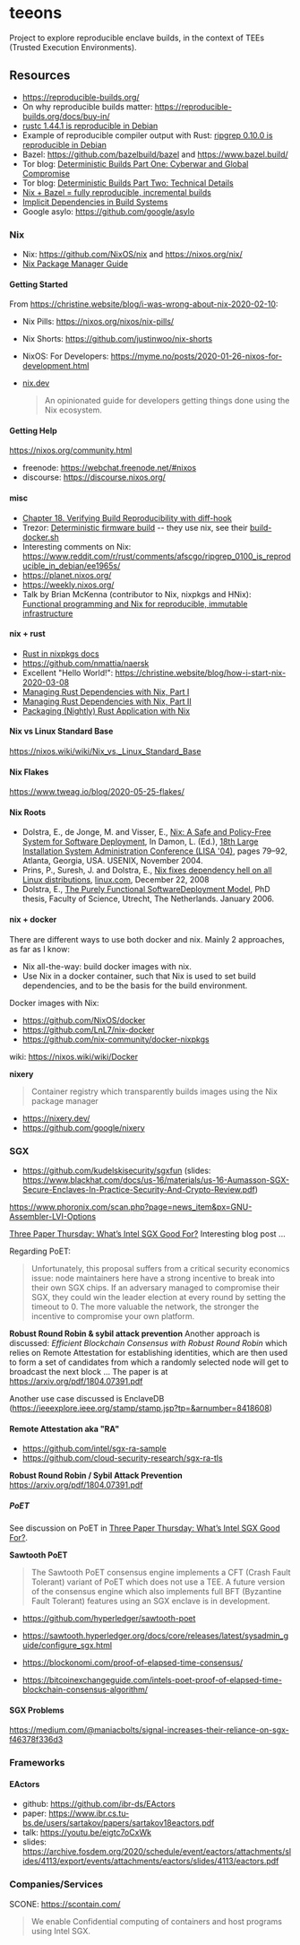 # teeons
Project to explore reproducible enclave builds, in the context of TEEs (Trusted Execution Environments).

## Resources
* https://reproducible-builds.org/
* On why reproducible builds matter: https://reproducible-builds.org/docs/buy-in/
* [rustc 1.44.1 is reproducible in Debian](https://www.reddit.com/r/rust/comments/i4ij47/rustc_1441_is_reproducible_in_debian/)
* Example of reproducible compiler output with Rust: [ripgrep 0.10.0 is reproducible in Debian](https://www.reddit.com/r/rust/comments/afscgo/ripgrep_0100_is_reproducible_in_debian/)
* Bazel: https://github.com/bazelbuild/bazel and https://www.bazel.build/
* Tor blog: [Deterministic Builds Part One: Cyberwar and Global Compromise](https://blog.torproject.org/deterministic-builds-part-one-cyberwar-and-global-compromise)
* Tor blog: [Deterministic Builds Part Two: Technical Details](https://blog.torproject.org/deterministic-builds-part-two-technical-details)
* [Nix + Bazel = fully reproducible, incremental builds](https://www.tweag.io/blog/2018-03-15-bazel-nix/)
* [Implicit Dependencies in Build Systems](https://www.tweag.io/blog/2020-09-16-implicit-build-dependencies/)
* Google asylo: https://github.com/google/asylo

### Nix
* Nix: https://github.com/NixOS/nix and https://nixos.org/nix/
* [Nix Package Manager Guide](https://nixos.org/nix/manual/)

#### Getting Started
From https://christine.website/blog/i-was-wrong-about-nix-2020-02-10:

* Nix Pills: https://nixos.org/nixos/nix-pills/
* Nix Shorts: https://github.com/justinwoo/nix-shorts
* NixOS: For Developers: https://myme.no/posts/2020-01-26-nixos-for-development.html

* [nix.dev](https://nix.dev/index.html)
  > An opinionated guide for developers getting things done using the Nix ecosystem.
  
#### Getting Help
https://nixos.org/community.html

* freenode: https://webchat.freenode.net/#nixos
* discourse: https://discourse.nixos.org/

#### misc
* [Chapter 18. Verifying Build Reproducibility with diff-hook](https://nixos.org/manual/nix/stable/#chap-diff-hook)
* Trezor: [Deterministic firmware build](https://wiki.trezor.io/Developers_guide:Deterministic_firmware_build) -- they use nix, see their [build-docker.sh](https://github.com/trezor/trezor-firmware/blob/master/build-docker.sh)
* Interesting comments on Nix: https://www.reddit.com/r/rust/comments/afscgo/ripgrep_0100_is_reproducible_in_debian/ee1965s/
* https://planet.nixos.org/
* https://weekly.nixos.org/
* Talk by Brian McKenna (contributor to Nix, nixpkgs and HNix): [Functional programming and Nix for reproducible, immutable infrastructure](https://youtu.be/mKXLAbrKrno)

#### nix + rust
* [Rust in nixpkgs docs](https://nixos.org/manual/nixpkgs/stable/#rust)
* https://github.com/nmattia/naersk
* Excellent "Hello World!": https://christine.website/blog/how-i-start-nix-2020-03-08
* [Managing Rust Dependencies with Nix, Part I](https://hadean.com/blog/managing-rust-dependencies-with-nix-part-i/)
* [Managing Rust Dependencies with Nix, Part II](https://hadean.com/blog/managing-rust-dependencies-with-nix-part-ii/)
* [Packaging (Nightly) Rust Application with Nix](https://www.breakds.org/post/build-rust-package/)

#### Nix vs Linux Standard Base
https://nixos.wiki/wiki/Nix_vs._Linux_Standard_Base

#### Nix Flakes
https://www.tweag.io/blog/2020-05-25-flakes/

#### Nix Roots
* Dolstra, E., de Jonge, M. and Visser, E., [Nix: A Safe and Policy-Free System for Software Deployment](https://nixos.org/~eelco/pubs/nspfssd-lisa2004-final.pdf), In Damon, L. (Ed.), [18th Large Installation System Administration Conference (LISA '04)](http://www.usenix.org/events/lisa04/), pages 79–92, Atlanta, Georgia, USA. USENIX, November 2004.
* Prins, P., Suresh, J. and Dolstra, E., [Nix fixes dependency hell on all Linux distributions](https://www.linux.com/news/nix-fixes-dependency-hell-all-linux-distributions), [linux.com](https://www.linux.com/), December 22, 2008
* Dolstra, E., [The Purely Functional SoftwareDeployment Model](https://edolstra.github.io/pubs/phd-thesis.pdf), PhD thesis, Faculty of Science, Utrecht, The Netherlands. January 2006.

#### nix + docker
There are different ways to use both docker and nix. Mainly 2 approaches, as far as I know:

* Nix all-the-way: build docker images with nix.
* Use Nix in a docker container, such that Nix is used to set build dependencies, and to be the basis for the build environment.

Docker images with Nix:
* https://github.com/NixOS/docker
* https://github.com/LnL7/nix-docker
* https://github.com/nix-community/docker-nixpkgs

wiki: https://nixos.wiki/wiki/Docker

**nixery**
> Container registry which transparently builds images using the Nix package manager
* https://nixery.dev/
* https://github.com/google/nixery

### SGX
* https://github.com/kudelskisecurity/sgxfun (slides: https://www.blackhat.com/docs/us-16/materials/us-16-Aumasson-SGX-Secure-Enclaves-In-Practice-Security-And-Crypto-Review.pdf)

https://www.phoronix.com/scan.php?page=news_item&px=GNU-Assembler-LVI-Options

[Three Paper Thursday: What’s Intel SGX Good For?](https://www.lightbluetouchpaper.org/2020/05/07/three-paper-thursday-whats-intel-sgx-good-for/)
Interesting blog post ...

Regarding PoET:
> Unfortunately, this proposal suffers from a critical security economics issue: node maintainers here have a strong incentive to break into their own SGX chips. If an adversary managed to compromise their SGX, they could win the leader election at every round by setting the timeout to 0. The more valuable the network, the stronger the incentive to compromise your own platform.

**Robust Round Robin & sybil attack prevention**
Another approach is discussed: *Efficient Blockchain Consensus with Robust Round Robin* which relies on Remote Attestation for establishing identities, which are then used to form a set of candidates from which a randomly selected node will get to broadcast the next block ... The paper is at https://arxiv.org/pdf/1804.07391.pdf

Another use case discussed is EnclaveDB (https://ieeexplore.ieee.org/stamp/stamp.jsp?tp=&arnumber=8418608)


#### Remote Attestation aka "RA"
* https://github.com/intel/sgx-ra-sample
* https://github.com/cloud-security-research/sgx-ra-tls

**Robust Round Robin / Sybil Attack Prevention**
https://arxiv.org/pdf/1804.07391.pdf

##### PoET
See discussion on PoET in 
[Three Paper Thursday: What’s Intel SGX Good For?](https://www.lightbluetouchpaper.org/2020/05/07/three-paper-thursday-whats-intel-sgx-good-for/).

**Sawtooth PoET**
> The Sawtooth PoET consensus engine implements a CFT (Crash Fault Tolerant) variant of PoET which does not use a TEE. A future version of the consensus engine which also implements full BFT (Byzantine Fault Tolerant) features using an SGX enclave is in development.

* https://github.com/hyperledger/sawtooth-poet
* https://sawtooth.hyperledger.org/docs/core/releases/latest/sysadmin_guide/configure_sgx.html

* https://blockonomi.com/proof-of-elapsed-time-consensus/
* https://bitcoinexchangeguide.com/intels-poet-proof-of-elapsed-time-blockchain-consensus-algorithm/

#### SGX Problems
https://medium.com/@maniacbolts/signal-increases-their-reliance-on-sgx-f46378f336d3


### Frameworks
#### EActors
* github: https://github.com/ibr-ds/EActors
* paper: https://www.ibr.cs.tu-bs.de/users/sartakov/papers/sartakov18eactors.pdf
* talk: https://youtu.be/eigtc7oCxWk
* slides: https://archive.fosdem.org/2020/schedule/event/eactors/attachments/slides/4113/export/events/attachments/eactors/slides/4113/eactors.pdf

### Companies/Services
SCONE: https://scontain.com/
> We enable Confidential computing of containers and host programs using Intel SGX.
